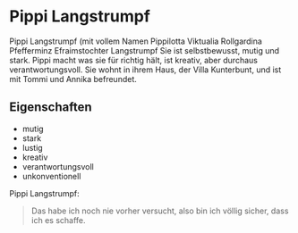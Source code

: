 # Pippi Langstrumpf
Pippi Langstrumpf (mit vollem Namen Pippilotta Viktualia Rollgardina Pfefferminz Efraimstochter Langstrumpf
Sie ist selbstbewusst, mutig und stark.
Pippi macht was sie für richtig hält, ist kreativ, aber durchaus verantwortungsvoll.
Sie wohnt in ihrem Haus, der Villa Kunterbunt, und ist mit Tommi und Annika befreundet.

## Eigenschaften
* mutig
* stark
* lustig
* kreativ
* verantwortungsvoll
* unkonventionell

Pippi Langstrumpf:
> Das habe ich noch nie vorher versucht,
> also bin ich völlig sicher,
> dass ich es schaffe.